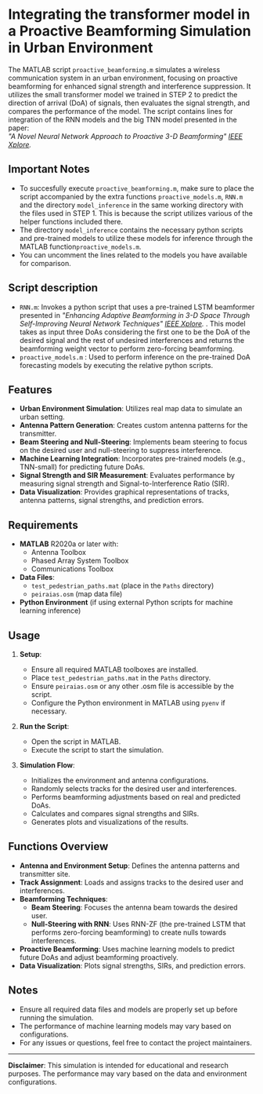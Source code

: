 # Integrating the transformer model in a Proactive Beamforming Simulation in Urban Environment

The MATLAB script `proactive_beamforming.m` simulates a wireless communication system in an urban environment, focusing on proactive beamforming for enhanced signal strength and interference suppression.
It utilizes the small transformer model we trained in STEP 2 to predict the direction of arrival (DoA) of signals, then evaluates the signal strength, 
and compares the performance of the model. The script contains lines for integration of the RNN models and the big TNN model presented in the paper:  
*"A Novel Neural Network Approach to Proactive 3-D Beamforming" [IEEE Xplore](https://ieeexplore.ieee.org/document/10750053).*

## Important Notes
- To succesfully execute `proactive_beamforming.m`, make sure to place the script accompanied by the extra functions `proactive_models.m`, `RNN.m` and the directory `model_inference` in the same working directory with the files used in STEP 1. This is because the script utilizes various of the helper functions included there.
- The directory `model_inference` contains the necessary python scripts and pre-trained models to utilize these models for inference through the MATLAB function`proactive_models.m`.
- You can uncomment the lines related to the models you have available for comparison.

## Script description
- `RNN.m`: Invokes a python script that uses a pre-trained LSTM beamformer presented in *"Enhancing Adaptive Beamforming in 3-D Space Through Self-Improving Neural Network Techniques" [IEEE Xplore](https://ieeexplore.ieee.org/document/10438855).* . This model takes as input three DoAs considering the first one to be the DoA of the desired signal and the rest of undesired interferences and returns the beamforming weight vector to perform zero-forcing beamforming.
- `proactive_models.m` : Used to perform inference on the pre-trained DoA forecasting models by executing the relative python scripts.

## Features

- **Urban Environment Simulation**: Utilizes real map data to simulate an urban setting.
- **Antenna Pattern Generation**: Creates custom antenna patterns for the transmitter.
- **Beam Steering and Null-Steering**: Implements beam steering to focus on the desired user and null-steering to suppress interference.
- **Machine Learning Integration**: Incorporates pre-trained models (e.g., TNN-small) for predicting future DoAs.
- **Signal Strength and SIR Measurement**: Evaluates performance by measuring signal strength and Signal-to-Interference Ratio (SIR).
- **Data Visualization**: Provides graphical representations of tracks, antenna patterns, signal strengths, and prediction errors.

## Requirements

- **MATLAB** R2020a or later with:
  - Antenna Toolbox
  - Phased Array System Toolbox
  - Communications Toolbox
- **Data Files**:
  - `test_pedestrian_paths.mat` (place in the `Paths` directory)
  - `peiraias.osm` (map data file)
- **Python Environment** (if using external Python scripts for machine learning inference)

## Usage

1. **Setup**:
   - Ensure all required MATLAB toolboxes are installed.
   - Place `test_pedestrian_paths.mat` in the `Paths` directory.
   - Ensure `peiraias.osm` or any other .osm file is accessible by the script.
   - Configure the Python environment in MATLAB using `pyenv` if necessary.

2. **Run the Script**:
   - Open the script in MATLAB.
   - Execute the script to start the simulation.

3. **Simulation Flow**:
   - Initializes the environment and antenna configurations.
   - Randomly selects tracks for the desired user and interferences.
   - Performs beamforming adjustments based on real and predicted DoAs.
   - Calculates and compares signal strengths and SIRs.
   - Generates plots and visualizations of the results.

## Functions Overview

- **Antenna and Environment Setup**: Defines the antenna patterns and transmitter site.
- **Track Assignment**: Loads and assigns tracks to the desired user and interferences.
- **Beamforming Techniques**:
  - **Beam Steering**: Focuses the antenna beam towards the desired user.
  - **Null-Steering with RNN**: Uses RNN-ZF (the pre-trained LSTM that performs zero-forcing beamforming) to create nulls towards interferences.
- **Proactive Beamforming**: Uses machine learning models to predict future DoAs and adjust beamforming proactively.
- **Data Visualization**: Plots signal strengths, SIRs, and prediction errors.

## Notes

- Ensure all required data files and models are properly set up before running the simulation.
- The performance of machine learning models may vary based on configurations.
- For any issues or questions, feel free to contact the project maintainers.

---

**Disclaimer**: This simulation is intended for educational and research purposes. The performance may vary based on the data and environment configurations.
